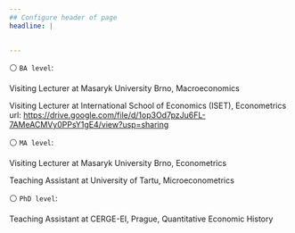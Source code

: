 ```yaml
---
## Configure header of page
headline: |
  

---
```


<!-- this is a subheadline -->

 ⚪ `BA level`:

Visiting Lecturer at Masaryk University Brno, Macroeconomics

Visiting Lecturer at International School of Economics (ISET), Econometrics
url: https://drive.google.com/file/d/1op3Od7pzJu6FL-7AMeACMVy0PPsY1gE4/view?usp=sharing


 ⚪ `MA level`:

Visiting Lecturer at Masaryk University Brno, Econometrics

Teaching Assistant at University of Tartu, Microeconometrics


⚪ `PhD level`:

Teaching Assistant at CERGE-EI, Prague, Quantitative Economic History







